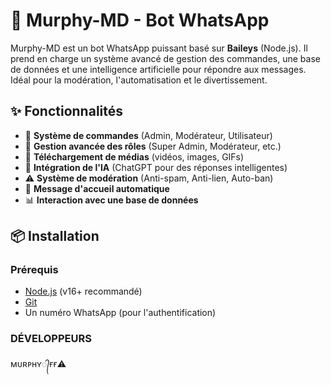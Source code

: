 # 🤖 Murphy-MD - Bot WhatsApp

Murphy-MD est un bot WhatsApp puissant basé sur **Baileys** (Node.js). Il prend en charge un système avancé de gestion des commandes, une base de données et une intelligence artificielle pour répondre aux messages. Idéal pour la modération, l'automatisation et le divertissement.

## ✨ Fonctionnalités
- 📌 **Système de commandes** (Admin, Modérateur, Utilisateur)
- 🔧 **Gestion avancée des rôles** (Super Admin, Modérateur, etc.)
- 🚀 **Téléchargement de médias** (vidéos, images, GIFs)
- 🤖 **Intégration de l'IA** (ChatGPT pour des réponses intelligentes)
- ⚠️ **Système de modération** (Anti-spam, Anti-lien, Auto-ban)
- 👋 **Message d'accueil automatique**
- 📊 **Interaction avec une base de données**

## 📦 Installation

### Prérequis
- [Node.js](https://nodejs.org/) (v16+ recommandé)
- [Git](https://git-scm.com/)
- Un numéro WhatsApp (pour l'authentification)

### DÉVELOPPEURS 
ᴍᴜʀᴘʜʏ᭄ғғ⚠️
